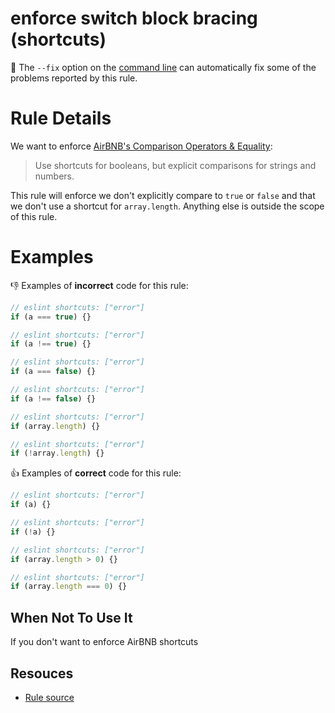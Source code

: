 # enforce switch block bracing (shortcuts)

🔧 The `--fix` option on the [command line](http://eslint.org/docs/user-guide/command-line-interface#fix) can automatically fix some of the problems reported by this rule.

# Rule Details

We want to enforce [AirBNB's Comparison Operators & Equality](https://github.com/airbnb/javascript#comparison--shortcuts):

>Use shortcuts for booleans, but explicit comparisons for strings and numbers.

This rule will enforce we don't explicitly compare to `true` or `false` and that we don't use a shortcut for `array.length`. Anything else is outside the scope of this rule.

# Examples

👎 Examples of **incorrect** code for this rule:

```js
// eslint shortcuts: ["error"]
if (a === true) {}
```

```js
// eslint shortcuts: ["error"]
if (a !== true) {}
```

```js
// eslint shortcuts: ["error"]
if (a === false) {}
```

```js
// eslint shortcuts: ["error"]
if (a !== false) {}
```

```js
// eslint shortcuts: ["error"]
if (array.length) {}
```

```js
// eslint shortcuts: ["error"]
if (!array.length) {}
```

👍 Examples of **correct** code for this rule:

```js
// eslint shortcuts: ["error"]
if (a) {}
```

```js
// eslint shortcuts: ["error"]
if (!a) {}
```

```js
// eslint shortcuts: ["error"]
if (array.length > 0) {}
```

```js
// eslint shortcuts: ["error"]
if (array.length === 0) {}
```

## When Not To Use It

If you don't want to enforce AirBNB shortcuts

## Resouces

- [Rule source](../../lib/rules/shortcuts.js)

